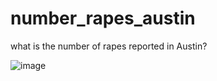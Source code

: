 # number_rapes_austin
what is the number of rapes reported in Austin?

![image](https://user-images.githubusercontent.com/100987169/156870339-b3d6aefc-e839-44df-8bce-eb527704a42d.png)
